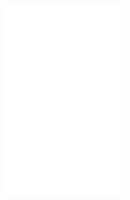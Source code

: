 <img align="left" src="/github-metrics.svg" alt="Metrics" width="390">
<img align="left" src="/metrics.plugin.languages.indepth.svg" alt="Metrics" width="390">
